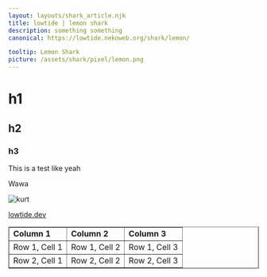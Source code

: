 ```yaml
---
layout: layouts/shark_article.njk
title: lowtide | lemon shark
description: something something
canonical: https://lowtide.nekoweb.org/shark/lemon/

tooltip: Lemon Shark
picture: /assets/shark/pixel/lemon.png
---
```


# h1

## h2

### h3

This is a test
like yeah

Wawa

![kurt](/assets/kurt.png)

[lowtide.dev](https://lowtide.dev)

<table border="1">
<tbody>
<tr>
<td><strong>Column 1</strong></td>
<td><strong>Column 2</strong></td>
<td><strong>Column 3</strong></td>
</tr>
<tr>
<td>Row 1, Cell 1</td>
<td>Row 1, Cell 2</td>
<td>Row 1, Cell 3</td>
</tr>
<tr>
<td>Row 2, Cell 1</td>
<td>Row 2, Cell 2</td>
<td>Row 2, Cell 3</td>
</tr>
</tbody>
</table>
